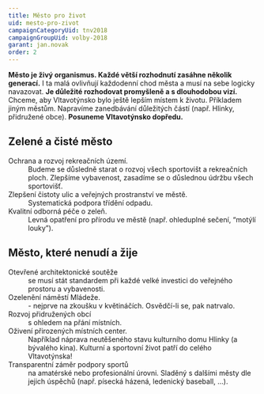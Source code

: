 ```yaml
---
title: Město pro život
uid: mesto-pro-zivot
campaignCategoryUid: tnv2018
campaignGroupUid: volby-2018
garant: jan.novak
order: 2
---
```


**Město je živý organismus. Každé větší rozhodnutí zasáhne několik generací.** I ta malá ovlivňují každodenní chod města a musí na sebe logicky navazovat. **Je důležité rozhodovat promyšleně a s dlouhodobou vizí.** Chceme, aby Vltavotýnsko bylo ještě lepším místem k životu. Příkladem jiným městům. Napravíme zanedbávání důležitých částí (např. Hlinky, přidružené obce). **Posuneme Vltavotýnsko dopředu.**

## Zelené a čisté město

<dl class="c-program-key-point-list">
    <dt>Ochrana a rozvoj rekreačních území.</dt>
    <dd>Budeme se důsledně starat o rozvoj všech sportovišt a rekreačních ploch. Zlepšíme vybavenost, zasadíme se o důslednou údržbu všech sportovišť.</dt>
    <dt>Zlepšení čistoty ulic a veřejných prostranství ve městě.</dt>
    <dd>Systematická podpora třídění odpadu.</dd>
    <dt>Kvalitní odborná péče o zeleň.</dt>
    <dd>Levná opatření pro přírodu ve městě (např. ohleduplné sečení, “motýlí louky”).</dd>
</dl>

## Město, které nenudí a žije

<dl class="c-program-key-point-list">
    <dt>Otevřené architektonické soutěže</dt>
    <dd>se musí stát standardem při každé velké investici do veřejného prostoru a vybavenosti.</dd>
    <dt>Ozelenění náměstí Mládeže.</dt>
    <dd> - nejprve na zkoušku v květináčích. Osvědčí-li se, pak natrvalo. </dd>
    <dt>Rozvoj přidružených obcí</dt>
    <dd>s ohledem na přání místních.</dd>
    <dt>Oživení přirozených místních center.</dt>
    <dd>Například náprava neutěšeného stavu kulturního domu Hlinky (a bývalého kina). Kulturní a sportovní život patří do celého Vltavotýnska!</dd>
    <dt>Transparentní záměr podpory sportů</dt>
    <dd> na amatérské nebo profesionální úrovni. Sladěný s dalšími městy dle jejich úspěchů (např. písecká házená, ledenický baseball, ...).</dd>
</dl>
